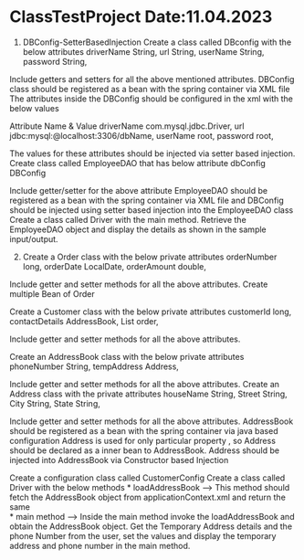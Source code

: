 # ClassTestProject Date:11.04.2023
1. DBConfig-SetterBasedInjection
Create a class called DBconfig  with the below attributes
driverName	 String,
url	        String,
userName	   String,
password	   String,
 
Include getters and setters for all the above mentioned attributes.
DBConfig class should be registered as a bean with the spring container via XML file
The  attributes inside the DBConfig should be configured in the xml with the below values
 
Attribute Name	& Value
driverName    	com.mysql.jdbc.Driver,
url	            jdbc:mysql:@localhost:3306/dbName,
userName	      root,
password	      root,
 
The values for these attributes should be injected via setter based injection.
Create class called EmployeeDAO that has below attribute
dbConfig	DBConfig
 
Include getter/setter for the above attribute
EmployeeDAO should be registered as a bean with the spring container via XML file and DBConfig should be injected using setter based injection into the EmployeeDAO class
Create a class called Driver with the main method. Retrieve the EmployeeDAO object and display the details as shown in the sample input/output.






2. Create a Order class with the below private attributes
orderNumber	  long,
orderDate  	  LocalDate,
orderAmount 	double,
 
Include getter and setter methods for all the above attributes.
Create multiple Bean of Order 


Create a Customer class with the below private attributes
customerId     	long,
contactDetails	AddressBook,
List<Order>	    order,
 
Include getter and setter methods for all the above attributes.





Create an AddressBook class with the below private attributes
phoneNumber	String,
tempAddress	Address,
 
Include getter and setter methods for all the above attributes.
Create an Address class with the private attributes
houseName	String,
Street	  String,
City	    String,
State	    String,
 
Include getter and setter methods for all the above attributes.
AddressBook should be registered as a bean with the spring container via java based configuration 
Address is used for only particular property , so Address should be declared as a inner bean
to AddressBook.
Address should be injected into AddressBook via Constructor based Injection

Create a configuration class called CustomerConfig 
Create a class called Driver with the below methods
               * loadAddressBook --> This method should fetch the AddressBook object from applicationContext.xml and return the same    
               * main method -->  Inside the main method invoke the loadAddressBook and obtain the AddressBook object. 
                                                    Get the Temporary Address details and the phone Number from the user, set the values and display the  temporary address and phone number in the main method.

